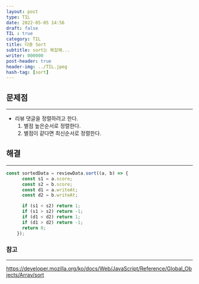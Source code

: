 ```yaml
---
layout: post
type: TIL
date: 2022-05-05 14:56
draft: false
TIL : true
category: TIL
title: 다중 Sort
subtitle: sort는 복잡해...
writer: 000000
post-header: true
header-img: ../TIL.jpeg
hash-tag: [sort]
---
```


## 문제점

---

- 리뷰 댓글을 정렬하려고 한다.
    1. 별점 높은순서로 정렬한다.
    2. 별점이 같다면 최신순서로 정렬한다.

## 해결

---

```jsx
const sortedData = reviewData.sort((a, b) => {
      const s1 = a.score;
      const s2 = b.score;
      const d1 = a.writeAt;
      const d2 = b.writeAt;

      if (s1 < s2) return 1;
      if (s1 > s2) return -1;
      if (d1 < d2) return 1;
      if (d1 > d2) return -1;
      return 0;
    });
```

### 참고

---

https://developer.mozilla.org/ko/docs/Web/JavaScript/Reference/Global_Objects/Array/sort